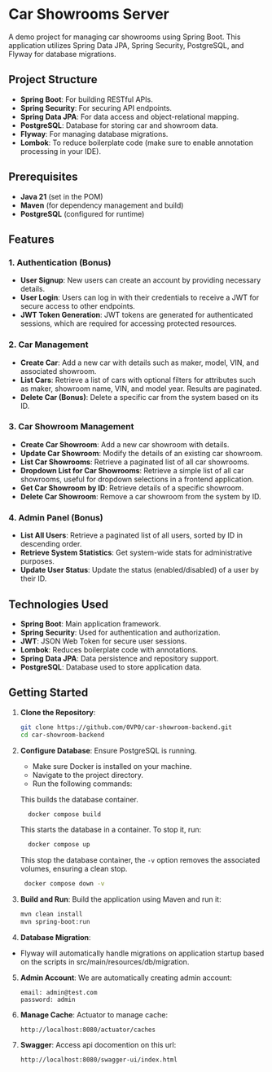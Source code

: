 # Car Showrooms Server

A demo project for managing car showrooms using Spring Boot. This application utilizes Spring Data JPA, Spring Security,
PostgreSQL, and Flyway for database migrations.

## Project Structure

- **Spring Boot**: For building RESTful APIs.
- **Spring Security**: For securing API endpoints.
- **Spring Data JPA**: For data access and object-relational mapping.
- **PostgreSQL**: Database for storing car and showroom data.
- **Flyway**: For managing database migrations.
- **Lombok**: To reduce boilerplate code (make sure to enable annotation processing in your IDE).

## Prerequisites

- **Java 21** (set in the POM)
- **Maven** (for dependency management and build)
- **PostgreSQL** (configured for runtime)

## Features

### 1. Authentication (Bonus)

- **User Signup**: New users can create an account by providing necessary details.
- **User Login**: Users can log in with their credentials to receive a JWT for secure access to other endpoints.
- **JWT Token Generation**: JWT tokens are generated for authenticated sessions, which are required for accessing
  protected resources.

### 2. Car Management

- **Create Car**: Add a new car with details such as maker, model, VIN, and associated showroom.
- **List Cars**: Retrieve a list of cars with optional filters for attributes such as maker, showroom name, VIN, and
  model year. Results are paginated.
- **Delete Car (Bonus)**: Delete a specific car from the system based on its ID.

### 3. Car Showroom Management

- **Create Car Showroom**: Add a new car showroom with details.
- **Update Car Showroom**: Modify the details of an existing car showroom.
- **List Car Showrooms**: Retrieve a paginated list of all car showrooms.
- **Dropdown List for Car Showrooms**: Retrieve a simple list of all car showrooms, useful for dropdown selections in a
  frontend application.
- **Get Car Showroom by ID**: Retrieve details of a specific showroom.
- **Delete Car Showroom**: Remove a car showroom from the system by ID.

### 4. Admin Panel (Bonus)

- **List All Users**: Retrieve a paginated list of all users, sorted by ID in descending order.
- **Retrieve System Statistics**: Get system-wide stats for administrative purposes.
- **Update User Status**: Update the status (enabled/disabled) of a user by their ID.

## Technologies Used

- **Spring Boot**: Main application framework.
- **Spring Security**: Used for authentication and authorization.
- **JWT**: JSON Web Token for secure user sessions.
- **Lombok**: Reduces boilerplate code with annotations.
- **Spring Data JPA**: Data persistence and repository support.
- **PostgreSQL**: Database used to store application data.

## Getting Started

1. **Clone the Repository**:
    ```bash
    git clone https://github.com/0VP0/car-showroom-backend.git
    cd car-showroom-backend
    ```

2. **Configure Database**:
Ensure PostgreSQL is running.

   - Make sure Docker is installed on your machine.
   - Navigate to the project directory.
   - Run the following commands:
   
   This builds the database container.
   ```bash
     docker compose build
     ```
   
   This starts the database in a container. To stop it, run:
   ```bash
     docker compose up
     ```
   
   This stop the database container, the `-v` option removes the associated volumes, ensuring a clean stop.
   ```bash
    docker compose down -v
    ``` 

3. **Build and Run**:
   Build the application using Maven and run it:
   ```bash
   mvn clean install
   mvn spring-boot:run

4. **Database Migration**:

- Flyway will automatically handle migrations on application startup based on the scripts in
  src/main/resources/db/migration.

5. **Admin Account**:
   We are automatically creating admin account:
   ```
   email: admin@test.com
   password: admin
   ```
6. **Manage Cache**:
   Actuator to manage cache:
   ```
   http://localhost:8080/actuator/caches
   ```
6. **Swagger**:
   Access api docomention on this url:
   ```
   http://localhost:8080/swagger-ui/index.html
   ```